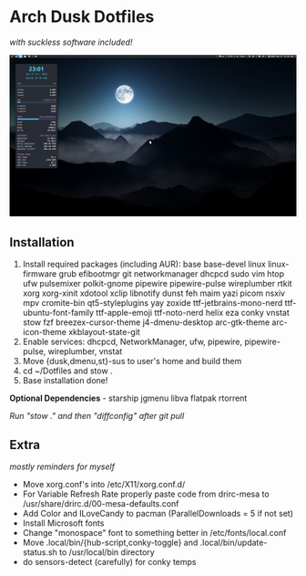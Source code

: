 # Arch Dusk Dotfiles
*with suckless software included!*

![image](./Assets/27-1751047263.png)

## Installation

1. Install required packages (including AUR): base base-devel linux linux-firmware grub efibootmgr git networkmanager dhcpcd sudo vim htop ufw pulsemixer polkit-gnome pipewire pipewire-pulse wireplumber rtkit xorg xorg-xinit xdotool xclip libnotify dunst feh maim yazi picom nsxiv mpv cromite-bin qt5-styleplugins yay zoxide ttf-jetbrains-mono-nerd ttf-ubuntu-font-family ttf-apple-emoji ttf-noto-nerd helix eza conky vnstat stow fzf breezex-cursor-theme j4-dmenu-desktop arc-gtk-theme arc-icon-theme xkblayout-state-git
2. Enable services: dhcpcd, NetworkManager, ufw, pipewire, pipewire-pulse, wireplumber, vnstat
3. Move {dusk,dmenu,st}-sus to user's home and build them
4. cd ~/Dotfiles and stow .
5. Base installation done!

**Optional Dependencies** - starship jgmenu libva flatpak rtorrent

*Run "stow ." and then "diffconfig" after git pull*

## Extra
*mostly reminders for myself*

* Move xorg.conf's into /etc/X11/xorg.conf.d/
* For Variable Refresh Rate properly paste code from drirc-mesa to /usr/share/drirc.d/00-mesa-defaults.conf
* Add Color and ILoveCandy to pacman (ParallelDownloads = 5 if not set)
* Install Microsoft fonts
* Change "monospace" font to something better in /etc/fonts/local.conf
* Move .local/bin/{hub-script,conky-toggle} and .local/bin/update-status.sh to /usr/local/bin directory
* do sensors-detect (carefully) for conky temps
